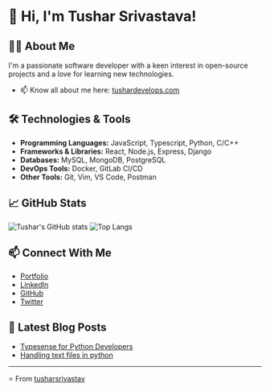 # 👋 Hi, I'm Tushar Srivastava!

## 🧑‍💻 About Me
I'm a passionate software developer with a keen interest in open-source projects and a love for learning new technologies.

- 📫 Know all about me here: [tushardevelops.com](https://tushardevelops.com/)

## 🛠️ Technologies & Tools
- **Programming Languages:** JavaScript, Typescript, Python, C/C++
- **Frameworks & Libraries:** React, Node.js, Express, Django
- **Databases:** MySQL, MongoDB, PostgreSQL
- **DevOps Tools:** Docker, GitLab CI/CD
- **Other Tools:** Git, Vim, VS Code, Postman

## 📈 GitHub Stats
![Tushar's GitHub stats](https://github-readme-stats.vercel.app/api?username=tusharsrivastav&hide=contribs&show_icons=true&theme=radical#gh-dark-mode-only)
![Top Langs](https://github-readme-stats.vercel.app/api/top-langs/?username=tusharsrivastav&layout=compact&show_icons=true&theme=radical#gh-dark-mode-only)

## 📫 Connect With Me
- [Portfolio](https://tushardevelops.com/)
- [LinkedIn](https://www.linkedin.com/in/tushar-srivastava-739009223/)
- [GitHub](https://github.com/tusharsrivastav)
- [Twitter](https://x.com/TusharS_23)

## 📝 Latest Blog Posts
<!-- BLOG-POST-LIST:START -->
- [Typesense for Python Developers](https://tusharsrivastava.hashnode.dev/typesense-for-python-developers-an-easy-introduction)
- [Handling text files in python](https://tusharsrivastava.hashnode.dev/handling-text-files-in-python-an-easy-guide-for-beginners)
<!-- BLOG-POST-LIST:END -->

---
⭐️ From [tusharsrivastav](https://github.com/tusharsrivastav)
